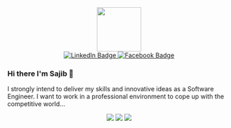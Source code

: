 
<div id="header" align="center">
  <img src="https://media.giphy.com/media/M9gbBd9nbDrOTu1Mqx/giphy.gif" width="100"/>


  <div id="badges">
    <a href="https://www.linkedin.com/in/sajibsd013" target="_blank">
      <img src="https://img.shields.io/badge/LinkedIn-blue?style=for-the-badge&logo=linkedin&logoColor=white" alt="LinkedIn Badge"/>
    </a>
    <a href="https://www.facebook.com/sajibsd013"  target="_blank">
      <img src="https://img.shields.io/badge/facebook-blue?style=for-the-badge&logo=facebook&logoColor=white" alt="Facebook Badge"/>
    </a>
  </div>
</div>

 ### Hi there I'm Sajib 👋 
 
 I strongly intend to deliver my skills and innovative ideas as a Software Engineer. I want to work in a professional environment to cope up with the competitive world...
    <div id="header" align="center">
    ![](http://github-profile-summary-cards.vercel.app/api/cards/profile-details?username=sajibsd013&theme=default)
  ![](http://github-profile-summary-cards.vercel.app/api/cards/repos-per-language?username=sajibsd013&theme=default)
  ![](http://github-profile-summary-cards.vercel.app/api/cards/most-commit-language?username=sajibsd013&theme=default)

</div>
